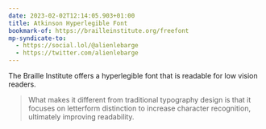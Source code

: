 ```yaml
---
date: 2023-02-02T12:14:05.903+01:00
title: Atkinson Hyperlegible Font
bookmark-of: https://brailleinstitute.org/freefont
mp-syndicate-to:
  - https://social.lol/@alienlebarge
  - https://twitter.com/alienlebarge
---
```

The Braille Institute offers a hyperlegible  font that is readable for low vision readers.

> What makes it different from traditional typography design is that it focuses on letterform distinction to increase character recognition, ultimately improving readability. 
